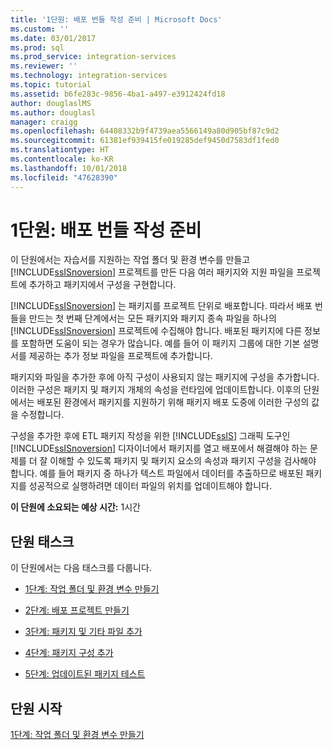 ```yaml
---
title: '1단원: 배포 번들 작성 준비 | Microsoft Docs'
ms.custom: ''
ms.date: 03/01/2017
ms.prod: sql
ms.prod_service: integration-services
ms.reviewer: ''
ms.technology: integration-services
ms.topic: tutorial
ms.assetid: b6fe283c-9856-4ba1-a497-e3912424fd18
author: douglaslMS
ms.author: douglasl
manager: craigg
ms.openlocfilehash: 64408332b9f4739aea5566149a80d905bf87c9d2
ms.sourcegitcommit: 61381ef939415fe019285def9450d7583df1fed0
ms.translationtype: HT
ms.contentlocale: ko-KR
ms.lasthandoff: 10/01/2018
ms.locfileid: "47628390"
---
```

# <a name="lesson-1-preparing-to-create-the-deployment-bundle"></a>1단원: 배포 번들 작성 준비
이 단원에서는 자습서를 지원하는 작업 폴더 및 환경 변수를 만들고 [!INCLUDE[ssISnoversion](../includes/ssisnoversion-md.md)] 프로젝트를 만든 다음 여러 패키지와 지원 파일을 프로젝트에 추가하고 패키지에서 구성을 구현합니다.  
  
[!INCLUDE[ssISnoversion](../includes/ssisnoversion-md.md)] 는 패키지를 프로젝트 단위로 배포합니다. 따라서 배포 번들을 만드는 첫 번째 단계에서는 모든 패키지와 패키지 종속 파일을 하나의 [!INCLUDE[ssISnoversion](../includes/ssisnoversion-md.md)] 프로젝트에 수집해야 합니다. 배포된 패키지에 다른 정보를 포함하면 도움이 되는 경우가 많습니다. 예를 들어 이 패키지 그룹에 대한 기본 설명서를 제공하는 추가 정보 파일을 프로젝트에 추가합니다.  
  
패키지와 파일을 추가한 후에 아직 구성이 사용되지 않는 패키지에 구성을 추가합니다. 이러한 구성은 패키지 및 패키지 개체의 속성을 런타임에 업데이트합니다. 이후의 단원에서는 배포된 환경에서 패키지를 지원하기 위해 패키지 배포 도중에 이러한 구성의 값을 수정합니다.  
  
구성을 추가한 후에 ETL 패키지 작성을 위한 [!INCLUDE[ssIS](../includes/ssis-md.md)] 그래픽 도구인 [!INCLUDE[ssISnoversion](../includes/ssisnoversion-md.md)] 디자이너에서 패키지를 열고 배포에서 해결해야 하는 문제를 더 잘 이해할 수 있도록 패키지 및 패키지 요소의 속성과 패키지 구성을 검사해야 합니다. 예를 들어 패키지 중 하나가 텍스트 파일에서 데이터를 추출하므로 배포된 패키지를 성공적으로 실행하려면 데이터 파일의 위치를 업데이트해야 합니다.  
  
**이 단원에 소요되는 예상 시간:** 1시간  
  
## <a name="lesson-tasks"></a>단원 태스크  
이 단원에서는 다음 태스크를 다룹니다.  
  
-   [1단계: 작업 폴더 및 환경 변수 만들기](../integration-services/lesson-1-1-creating-working-folders-and-environment-variables.md)  
  
-   [2단계: 배포 프로젝트 만들기](../integration-services/lesson-1-2-creating-the-deployment-project.md)  
  
-   [3단계: 패키지 및 기타 파일 추가](../integration-services/lesson-1-3-adding-packages-and-other-files.md)  
  
-   [4단계: 패키지 구성 추가](../integration-services/lesson-1-4-adding-package-configurations.md)  
  
-   [5단계: 업데이트된 패키지 테스트](../integration-services/lesson-1-5-testing-the-updated-packages.md)  
  
## <a name="start-the-lesson"></a>단원 시작  
[1단계: 작업 폴더 및 환경 변수 만들기](../integration-services/lesson-1-1-creating-working-folders-and-environment-variables.md)  
  
  
  
